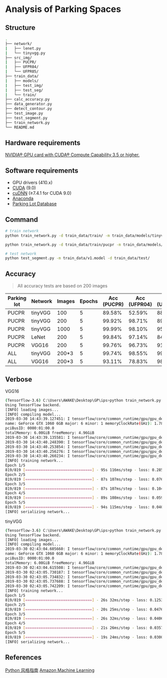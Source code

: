 # Analysis of Parking Spaces

## Structure

```bash
.
├── network/
|   ├── lenet.py
|   └── tinyvgg.py
├── src_img/
|   ├── PUCPR/
|   ├── UFPR04/
|   └── UFPR05/
├── train_data/
|   ├── models/
|   ├── test_img/
|   ├── test_seg/
|   └── train/
├── calc_accuracy.py
├── data_generator.py
├── detect_contour.py
├── test_image.py
├── test_segment.py
├── train_network.py
└── README.md
```

## Hardware requirements

[NVIDIA® GPU card with CUDA® Compute Capability 3.5 or higher.](https://developer.nvidia.com/cuda-gpus)

## Software requirements

- GPU drivers (410.x)
- [CUDA](https://developer.nvidia.com/cuda-90-download-archive) (9.0)
- [cuDNN](https://developer.nvidia.com/rdp/cudnn-download) (≥7.4.1 for CUDA 9.0)
- [Anaconda](https://www.anaconda.com/distribution/)
- [Parking Lot Database](http://web.inf.ufpr.br/vri/databases/parking-lot-database/)

## Command

```bash
# train network
python train_network.py -d train_data/train/ -m train_data/models/tinyvgg-200.model

python train_network.py -d train_data/train/pucpr -m train_data/models/tinyvgg-pucpr-200.model

# test network
python test_segment.py -m train_data/v1.model -d train_data/test/
```

## Accuracy

>All accuracy tests are based on 200 images

| Parking lot |  Network | Images | Epochs | Acc (PUCPR) | Acc (UFPR04) | Acc (UFPR05) |
| -- | -- | -- | -- | -- | -- | -- |
| PUCPR | tinyVGG | 100 | 5 | 89.58% | 52.59% | 88.90% |
| PUCPR | tinyVGG | 200 | 5 | 99.92% | 98.71% | 89.90% |
| PUCPR | tinyVGG | 1000 | 5 | 99.99% | 98.10% | 95.94% |
| PUCPR | LeNet | 200 | 5 | 99.84% | 97.14% | 84.74% |
| PUCPR | VGG16 | 200 | 5 | 99.76% | 96.73% | 91.59% |
| ALL | tinyVGG | 200*3 | 5 | 99.74% | 98.55% | 99.61% |
| ALL | VGG16 | 200*3 | 5 | 93.11% | 78.83% | 98.71% |

## Verbose

VGG16

```bash
(Tensorflow-3.6) C:\Users\AWAKE\Desktop\GP\ips>python train_network.py -d train_data/train/ -m train_data/models/vgg16-200.model
Using TensorFlow backend.
[INFO] loading images...
[INFO] compiling model...
2019-03-30 14:43:39.127451: I tensorflow/core/common_runtime/gpu/gpu_device.cc:1432] Found device 0 with properties:
name: GeForce GTX 1060 6GB major: 6 minor: 1 memoryClockRate(GHz): 1.7845
pciBusID: 0000:01:00.0
totalMemory: 6.00GiB freeMemory: 4.96GiB
2019-03-30 14:43:39.135581: I tensorflow/core/common_runtime/gpu/gpu_device.cc:1511] Adding visible gpu devices: 0
2019-03-30 14:43:40.248390: I tensorflow/core/common_runtime/gpu/gpu_device.cc:982] Device interconnect StreamExecutor with strength 1 edge matrix:
2019-03-30 14:43:40.253854: I tensorflow/core/common_runtime/gpu/gpu_device.cc:988]      0
2019-03-30 14:43:40.256276: I tensorflow/core/common_runtime/gpu/gpu_device.cc:1001] 0:   N
2019-03-30 14:43:40.260234: I tensorflow/core/common_runtime/gpu/gpu_device.cc:1115] Created TensorFlow device (/job:localhost/replica:0/task:0/device:GPU:0 with 4714 MB memory) -> physical GPU (device: 0, name: GeForce GTX 1060 6GB, pci bus id: 0000:01:00.0, compute capability: 6.1)
[INFO] training network...
Epoch 1/5
819/819 [==============================] - 95s 116ms/step - loss: 0.2855 - acc: 0.9539 - val_loss: 0.1071 - val_acc: 0.9681
Epoch 2/5
819/819 [==============================] - 87s 107ms/step - loss: 0.0765 - acc: 0.9789 - val_loss: 7.0363 - val_acc: 0.5226
Epoch 3/5
819/819 [==============================] - 87s 107ms/step - loss: 0.1046 - acc: 0.9717 - val_loss: 0.0206 - val_acc: 0.9933
Epoch 4/5
819/819 [==============================] - 89s 108ms/step - loss: 0.0598 - acc: 0.9838 - val_loss: 0.0252 - val_acc: 0.9931
Epoch 5/5
819/819 [==============================] - 94s 115ms/step - loss: 0.0407 - acc: 0.9885 - val_loss: 0.2214 - val_acc: 0.9199
[INFO] serializing network...
```

tinyVGG

```bash
(Tensorflow-3.6) C:\Users\AWAKE\Desktop\GP\ips>python train_network.py -d train_data/train/ -m train_data/models/tinyvgg-200.model
Using TensorFlow backend.
[INFO] loading images...
[INFO] compiling model...
2019-03-30 02:43:04.605660: I tensorflow/core/common_runtime/gpu/gpu_device.cc:1432] Found device 0 with properties:
name: GeForce GTX 1060 6GB major: 6 minor: 1 memoryClockRate(GHz): 1.7845
pciBusID: 0000:01:00.0
totalMemory: 6.00GiB freeMemory: 4.96GiB
2019-03-30 02:43:04.615508: I tensorflow/core/common_runtime/gpu/gpu_device.cc:1511] Adding visible gpu devices: 0
2019-03-30 02:43:05.730187: I tensorflow/core/common_runtime/gpu/gpu_device.cc:982] Device interconnect StreamExecutor with strength 1 edge matrix:
2019-03-30 02:43:05.734832: I tensorflow/core/common_runtime/gpu/gpu_device.cc:988]      0
2019-03-30 02:43:05.737688: I tensorflow/core/common_runtime/gpu/gpu_device.cc:1001] 0:   N
2019-03-30 02:43:05.742209: I tensorflow/core/common_runtime/gpu/gpu_device.cc:1115] Created TensorFlow device (/job:localhost/replica:0/task:0/device:GPU:0 with 4714 MB memory) -> physical GPU (device: 0, name: GeForce GTX 1060 6GB, pci bus id: 0000:01:00.0, compute capability: 6.1)
[INFO] training network...
Epoch 1/5
819/819 [==============================] - 26s 32ms/step - loss: 0.1253 - acc: 0.9609 - val_loss: 0.0443 - val_acc: 0.9866
Epoch 2/5
819/819 [==============================] - 20s 25ms/step - loss: 0.0476 - acc: 0.9843 - val_loss: 0.0286 - val_acc: 0.9910
Epoch 3/5
819/819 [==============================] - 26s 32ms/step - loss: 0.0406 - acc: 0.9868 - val_loss: 0.0358 - val_acc: 0.9896
Epoch 4/5
819/819 [==============================] - 21s 26ms/step - loss: 0.0357 - acc: 0.9896 - val_loss: 0.0249 - val_acc: 0.9915
Epoch 5/5
819/819 [==============================] - 19s 24ms/step - loss: 0.0300 - acc: 0.9912 - val_loss: 0.0139 - val_acc: 0.9963
[INFO] serializing network...
```

## References

[Python 风格指南](https://zh-google-styleguide.readthedocs.io/en/latest/google-python-styleguide/contents/)
[Amazon Machine Learning](https://docs.aws.amazon.com/zh_cn/machine-learning/latest/dg/what-is-amazon-machine-learning.html)